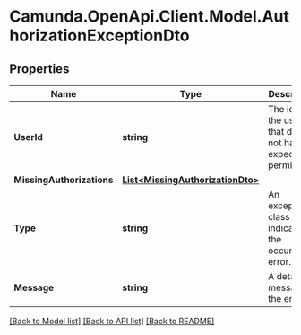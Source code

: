 # Camunda.OpenApi.Client.Model.AuthorizationExceptionDto

## Properties

Name | Type | Description | Notes
------------ | ------------- | ------------- | -------------
**UserId** | **string** | The id of the user that does not have expected permissions | [optional] 
**MissingAuthorizations** | [**List&lt;MissingAuthorizationDto&gt;**](MissingAuthorizationDto.md) |  | [optional] 
**Type** | **string** | An exception class indicating the occurred error. | [optional] 
**Message** | **string** | A detailed message of the error. | [optional] 

[[Back to Model list]](../README.md#documentation-for-models) [[Back to API list]](../README.md#documentation-for-api-endpoints) [[Back to README]](../README.md)

